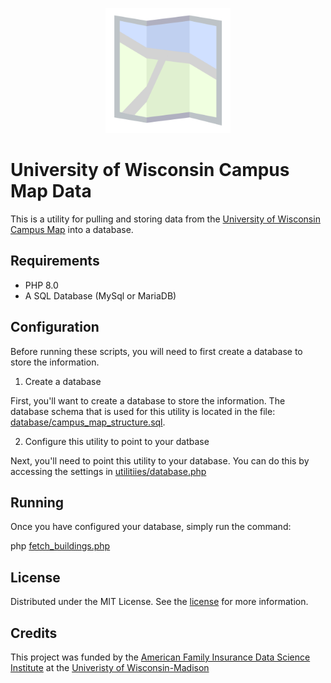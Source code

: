 <p align="center">
	<div align="center">
		<img src="./images/icon.svg" alt="Logo" style="width:200px">
	</div>
</p>

# University of Wisconsin Campus Map Data

This is a utility for pulling and storing data from the [University of Wisconsin Campus Map](https://map.wisc.edu) into a database.

## Requirements

- PHP 8.0
- A SQL Database (MySql or MariaDB)

## Configuration

Before running these scripts, you will need to first create a database to store the information.

1. Create a database

First, you'll want to create a database to store the information.  The database schema that is used for this utility is located in the file: [database/campus_map_structure.sql](database/campus_map_structure.sql).

2. Configure this utility to point to your datbase

Next, you'll need to point this utility to your database.  You can do this by accessing the settings in [utilitiies/database.php](utilities/database.php)

## Running

Once you have configured your database, simply run the command:

php [fetch_buildings.php](fetch_buildings.php)

<!-- LICENSE -->
## License

Distributed under the MIT License. See the [license](./LICENSE.txt) for more information.

## Credits

This project was funded by the [American Family Insurance Data Science Institute](https://datascience.wisc.edu) at the [Univeristy of Wisconsin-Madison](https://www.wisc.edu)
